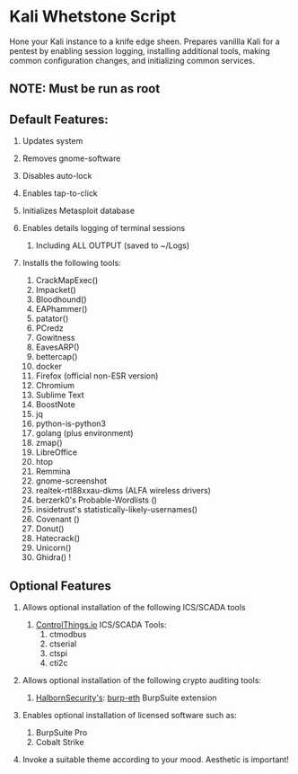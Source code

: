 # Kali Whetstone Script

Hone your Kali instance to a knife edge sheen. Prepares vanillla Kali for a pentest by enabling session logging, installing additional tools, making common configuration changes, and initializing common services.

## NOTE: Must be run as root

## Default Features:

1. Updates system
1. Removes gnome-software
1. Disables auto-lock
1. Enables tap-to-click
1. Initializes Metasploit database
1. Enables details logging of terminal sessions
	1. Including ALL OUTPUT (saved to ~/Logs)

1. Installs the following tools:
	1. CrackMapExec()
	1. Impacket()
	1. Bloodhound()
	1. EAPhammer()
	1. patator()
	1. PCredz
	1. Gowitness
	1. EavesARP() 
	1. bettercap() 
	1. docker
	1. Firefox (official non-ESR version)
	1. Chromium
	1. Sublime Text
	1. BoostNote
	1. jq 	
	1. python-is-python3												
	1. golang (plus environment)
	1. zmap()
	1. LibreOffice
	1. htop
	1. Remmina
	1. gnome-screenshot
	1. realtek-rtl88xxau-dkms (ALFA wireless drivers)
    1. berzerk0's Probable-Wordlists ()     	 	
	1. insidetrust's statistically-likely-usernames()
    1. Covenant () 
    1. Donut()                          	  	
    1. Hatecrack()                                      	
    1. Unicorn()                                          	
	1. Ghidra() 												!

## Optional Features
1. Allows optional installation of the following ICS/SCADA tools 
    1. [ControlThings.io](https://github.com/ControlThings-io/) ICS/SCADA Tools:
		1. ctmodbus
    	1. ctserial
    	1. ctspi
    	1. cti2c

1. Allows optional installation of the following crypto auditing tools:
	1. [HalbornSecurity's](https://github.com/HalbornSecurity): [burp-eth](https://github.com/HalbornSecurity/burp-eth) BurpSuite extension

1. Enables optional installation of licensed software such as:
	1. BurpSuite Pro
	1. Cobalt Strike

1. Invoke a suitable theme according to your mood. Aesthetic is important! 